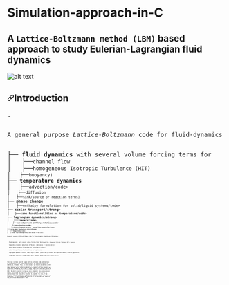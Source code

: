 # Simulation-approach-in-C
## A <code>Lattice-Boltzmann method (LBM)</code> based approach to study Eulerian-Lagrangian fluid dynamics
![alt text](https://github.com/akshay23sept/Simulation-approach-in-C-and-Python/blob/master/images/example.png)

<h2><a id="user-content-introduction" class="anchor" aria-hidden="true" href="https://github.com/akshay23sept/Simulation-approach-in-C-and-Pythonintroduction"><svg class="octicon octicon-link" viewBox="0 0 16 16" version="1.1" width="16" height="16" aria-hidden="true"><path fill-rule="evenodd" d="M7.775 3.275a.75.75 0 001.06 1.06l1.25-1.25a2 2 0 112.83 2.83l-2.5 2.5a2 2 0 01-2.83 0 .75.75 0 00-1.06 1.06 3.5 3.5 0 004.95 0l2.5-2.5a3.5 3.5 0 00-4.95-4.95l-1.25 1.25zm-4.69 9.64a2 2 0 010-2.83l2.5-2.5a2 2 0 012.83 0 .75.75 0 001.06-1.06 3.5 3.5 0 00-4.95 0l-2.5 2.5a3.5 3.5 0 004.95 4.95l1.25-1.25a.75.75 0 00-1.06-1.06l-1.25 1.25a2 2 0 01-2.83 0z"></path></svg></a>Introduction</h2>
<div><pre><span>.</span>

<p>A general purpose <em>Lattice-Boltzmann</em> code for fluid-dynamics simulations. The code includes :</p>
├── <strong>fluid dynamics</strong> with several volume forcing terms for
│&nbsp;&nbsp; ├──<code>channel flow</code> 
│&nbsp;&nbsp; ├──<code>homogeneous Isotropic Turbulence (HIT)
│&nbsp;&nbsp; ├──<code>buoyancy)</code>
├── <strong>temperature dynamics</strong> 
│&nbsp;&nbsp; ├──<code>advection/code> 
│&nbsp;&nbsp; ├──<code>diffusion
│&nbsp;&nbsp; ├──<code>sink/source or reaction terms)</code>
├── <strong>phase change</strong> 
│&nbsp;&nbsp; ├──<code>enthalpy formulation for solid/liquid systems/code> 
├── <strong>scalar transport/strong> 
│&nbsp;&nbsp; ├──<code>same functionalities as temperature/code> 
├── <strong>lagrangian dynamics/strong> 
│&nbsp;&nbsp; ├──<code>tracers/code> 
│&nbsp;&nbsp; ├──<code>non-shperical Jeffery rotation/code> 
│&nbsp;&nbsp; ├──<code>gyrotaxies/code> 
│&nbsp;&nbsp; ├──<code>heavy/light &amp; active  point-like particles/code> 
├── <strong><code>Large Eddy Simulation (LES)</code>/strong> 
│&nbsp;&nbsp; ├──<code>Smagorinsky/code> 
│&nbsp;&nbsp; ├──<code>shear improved Samgorinsky with Kalman filter/code> 












<p>A general purpose <em>Lattice-Boltzmann</em> code for fluid-dynamics simulations. It includes :</p>
<ul>
<li><strong>fluid dynamics</strong>  (with several volume forcing terms for <code>Channel flow</code>, <code>Homogeneous Isotropic Turbulence (HIT)</code>, <code>buoyancy)</code></li>
<li><strong>temperature dynamics</strong> (advection, diffusion , sink/source or reaction terms)</li>
<li><strong>phase change</strong> (enthalpy formulation for solid/liquid systems)</li>
<li><strong>scalar transport</strong> (same functionalities as temperature)</li>
<li><strong>lagrangian dynamics</strong> (tracers, heavy/light &amp; active  point-like particles; non-shperical Jeffery rotation, gyrotaxis)</li>
<li><strong>large eddy simulation</strong> (Smagorinsky, Shear Improved Samgorinsky with Kalman Filter)</li>
</ul>

This repo contains general pupose Lattice Boltzmann code and has been in implemented in the research performed by me entitled Dynamics of diatoms in turbulent flow.
In this research we focused on diatoms which are unicellular microorganism deprived of swimming capabilities. We model diatoms as non spherical particles elongated and thin, modeled as a particle undergoing the effect of drag. These particles were placed in a homogeneous and isotropic turbulent flow (direct numerical simulation, DNS), in which a passive scalar was also simulated. The passive scalar fields represented the nutritive salt necessary for the growth of diatoms. Numerical simulation targeted to consider the rate of the encounter between planktonic organism and nutrients, under the effect of turbulence. We also studied the influence of the nonspherical shape of the particle on the encounter rate.
